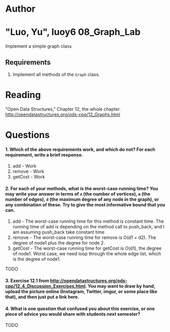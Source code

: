 Author
==========
"Luo, Yu", luoy6
08_Graph_Lab
============

Implement a simple graph class

Requirements
------------

1. Implement all methods of the `Graph` class.

Reading
=======
"Open Data Structures," Chapter 12, the whole chapter. http://opendatastructures.org/ods-cpp/12_Graphs.html

Questions
=========

#### 1. Which of the above requirements work, and which do not? For each requirement, write a brief response.

1. add - Work
2. remove - Work
3. getCost - Work

#### 2. For each of your methods, what is the worst-case running time? You may write your answer in terms of `n` (the number of vertices), `m` (the number of edges), `d` (the maximum degree of any node in the graph), or any combination of these. Try to give the most informative bound that you can.

1. add - The worst-case running time for this method is constant time. The running time of add is depending on the method call to push_back, and I am assuming push_back take constant time
2. remove - The worst-case running time for remove is O(d1 + d2). The degree of node1 plus the degree for node 2.
3. getCost - The worst-case running time for getCost is O(d1), the degree of node1. Worst case, we need loop through the whole edge list, which is the degree of node1. 

TODO

#### 3. Exercise 12.1 from http://opendatastructures.org/ods-cpp/12_4_Discussion_Exercises.html. You may want to draw by hand, upload the picture online (Instagram, Twitter, imgur, or some place like that), and then just put a link here.

#### 4. What is one question that confused you about this exercise, or one piece of advice you would share with students next semester?

TODO